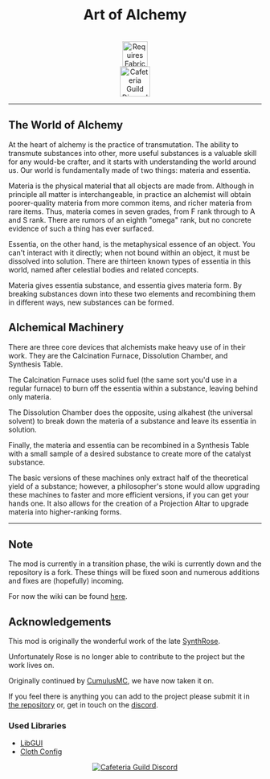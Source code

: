 <h1 align="center">Art of Alchemy</h1>
<p align="center">
	<!-- TODO: Mod Banner Here -->
	<br />
	<a href="https://www.curseforge.com/minecraft/mc-mods/fabric-api"><img title="Requires Fabric API" height="50" src="https://i.imgur.com/Ol1Tcf8.png" /></a>
	<br />
	<a href="https://discord.gg/G4PjhEf"><img title="Cafeteria Guild Discord" height="60" src="https://discordapp.com/api/guilds/707435077679841350/embed.png?style=banner2" /></a>
</p>

---

## The World of Alchemy
At the heart of alchemy is the practice of transmutation. The ability to transmute substances into other, more useful substances is a valuable skill for any would-be crafter, and it starts with understanding the world around us. Our world is fundamentally made of two things: materia and essentia.

Materia is the physical material that all objects are made from. Although in principle all matter is interchangeable, in practice an alchemist will obtain poorer-quality materia from more common items, and richer materia from rare items. Thus, materia comes in seven grades, from F rank through to A and S rank. There are rumors of an eighth "omega" rank, but no concrete evidence of such a thing has ever surfaced.

Essentia, on the other hand, is the metaphysical essence of an object. You can't interact with it directly; when not bound within an object, it must be dissolved into solution. There are thirteen known types of essentia in this world, named after celestial bodies and related concepts.

Materia gives essentia substance, and essentia gives materia form. By breaking substances down into these two elements and recombining them in different ways, new substances can be formed.

## Alchemical Machinery
There are three core devices that alchemists make heavy use of in their work.
They are the Calcination Furnace, Dissolution Chamber, and Synthesis Table.

The Calcination Furnace uses solid fuel (the same sort you'd use in a regular furnace) to burn off the essentia within a substance, leaving behind only materia.

The Dissolution Chamber does the opposite, using alkahest (the universal solvent) to break down the materia of a substance and leave its essentia in solution.

Finally, the materia and essentia can be recombined in a Synthesis Table with a small sample of a desired substance to create more of the catalyst substance.

The basic versions of these machines only extract half of the theoretical yield of a substance; however, a philosopher's stone would allow upgrading these machines to faster and more efficient versions, if you can get your hands one. It also allows for the creation of a Projection Altar to upgrade materia into higher-ranking forms.

---

## Note
The mod is currently in a transition phase, the wiki is currently down and the repository is a fork.
These things will be fixed soon and numerous additions and fixes are (hopefully) incoming.

For now the wiki can be found [here](https://github.com/CumulusMC/Art-of-Alchemy/wiki).


## Acknowledgements
This mod is originally the wonderful work of the late [SynthRose](https://github.com/SynthRose).

Unfortunately Rose is no longer able to contribute to the project but the work lives on.

Originally continued by [CumulusMC](https://github.com/CumulusMC), we have now taken it on.

If you feel there is anything you can add to the project please submit it in [the repository](https://github.com/CafeteriaGuild/Art-of-Alchemy) or, get in touch on the [discord](https://discord.gg/G4PjhEf).

### Used Libraries
- [LibGUI](https://www.curseforge.com/minecraft/mc-mods/libgui)
- [Cloth Config](https://github.com/shedaniel/cloth-config)


<p align="center">
	<a href="https://discord.gg/G4PjhEf"><img title="Cafeteria Guild Discord" src="https://discordapp.com/api/guilds/707435077679841350/embed.png?style=banner2" /></a>
</p>